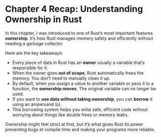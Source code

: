 # Chapter 4 Recap: Understanding Ownership in Rust

In this chapter, I was introduced to one of Rust’s most important features **ownership**. It’s how Rust manages memory safely and efficiently without needing a garbage collector.

Here are the key takeaways:

- Every piece of data in Rust has an **owner** usually a variable that’s responsible for it.
- When the owner goes **out of scope**, Rust automatically frees the memory. You don’t need to manually clean it up.
- By default, when you assign a value to another variable or pass it to a function, the **ownership moves**. The original variable can no longer be used.
- If you want to **use data without taking ownership**, you can **borrow** it using an ampersand (`&`).
- This borrowing system helps you write safe, efficient code without worrying about things like double frees or memory leaks.

Ownership might feel strict at first, but it’s what gives Rust its power preventing bugs at compile time and making your programs more reliable.
